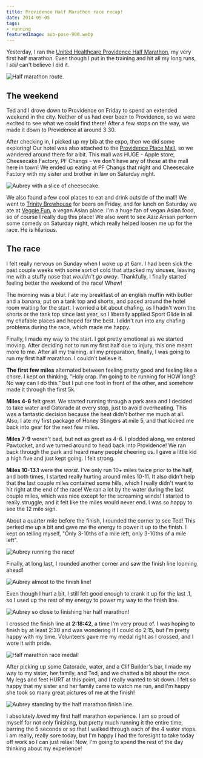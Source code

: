 ```yaml
---
title: Providence Half Marathon race recap!
date: 2014-05-05
tags:
- running
featuredImage: aub-pose-900.webp
---
```

Yesterday, I ran the [United Healthcare Providence Half Marathon](https://rhoderaces.com), my very first half marathon. Even though I put in the training and hit all my long runs, I *still* can't believe I did it.

![Half marathon route.](./images/half-route.jpg)

## The weekend

Ted and I drove down to Providence on Friday to spend an extended weekend in the city. Neither of us had ever been to Providence, so we were excited to see what we could find there! After a few stops on the way, we made it down to Providence at around 3:30.

After checking in, I picked up my bib at the expo, then we did some exploring! Our hotel was also attached to the [Providence Place Mall](https://www.providenceplace.com), so we wandered around there for a bit. This mall was HUGE - Apple store, Cheesecake Factory, PF Changs - we don't have any of these at the mall here in town! We ended up eating at PF Changs that night and Cheesecake Factory with my sister and brother in law on Saturday night.

![Aubrey with a slice of cheesecake.](./images/aub-cheesecake.jpg "This is the biggest cheesecake I've ever seen. Yikes.") 

We also found a few cool places to eat and drink outside of the mall! We went to [Trinity Brewhouse](https://www.trinitybrewhouse.com) for beers on Friday, and for lunch on Saturday we ate at [Veggie Fun](https://www.veggiefunri.com), a vegan Asian place. I'm a huge fan of vegan Asian food, so of course I really dug this place! We also went to see Aziz Ansari perform some comedy on Saturday night, which really helped loosen me up for the race. He is hilarious.

## The race

I felt really nervous on Sunday when I woke up at 6am. I had been sick the past couple weeks with some sort of cold that attacked my sinuses, leaving me with a stuffy nose that *wouldn't go away*. Thankfully, I finally started feeling better the weekend of the race! Whew!

The morning was a blur. I ate my breakfast of an english muffin with butter and a banana, put on a tank top and shorts, and paced around the hotel room waiting for the start. I worried a bit about chafing, as I hadn't worn the shorts or the tank top since last year, so I liberally applied Sport Glide in all my chafable places and hoped for the best. I didn't run into any chafing problems during the race, which made me happy.

Finally, I made my way to the start. I got pretty emotional as we started moving. After deciding not to run my first half due to injury, this one meant more to me. After all my training, all my preparation, finally, I was going to run my first half marathon. I couldn't believe it.

**The first few miles** alternated between feeling pretty good and feeling like a chore. I kept on thinking, "Holy crap. I'm going to be running for HOW long? No way can I do this." but I put one foot in front of the other, and somehow made it through the first 5k.

**Miles 4-6** felt great. We started running through a park area and I decided to take water and Gatorade at every stop, just to avoid overheating. This was a fantastic decision because the heat didn't bother me much at all. Also, I ate my first package of Honey Stingers at mile 5, and that kicked me back into gear for the next few miles.

**Miles 7-9** weren't bad, but not as great as 4-6. I plodded along, we entered Pawtucket, and we turned around to head back into Providence! We ran back through the park and heard many people cheering us. I gave a little kid a high five and just kept going. I felt strong.

**Miles 10-13.1** were the *worst*. I've only run 10+ miles twice prior to the half, and both times, I started really hurting around miles 10-11. It also didn't help that the last couple miles contained some hills, which I really didn't want to hit right at the end of the race! We ran a lot by the water during the last couple miles, which was nice except for the screaming winds! I started to really struggle, and it felt like the miles would never end. I was so happy to see the 12 mile sign.

About a quarter mile before the finish, I rounded the corner to see Ted! This perked me up a bit and gave me the energy to power it up to the finish. I kept on telling myself, "Only 3-10ths of a mile left, only 3-10ths of a mile left".

![Aubrey running the race!](./images/race-12-miles.jpg "Hey, I just ran 12 miles!") 

Finally, at long last, I rounded another corner and saw the finish line looming ahead!

![Aubrey almost to the finish line!](./images/race-finish.jpg "Here I come!") 

Even though I hurt a bit, I still felt good enough to crank it up for the last .1, so I used up the rest of my energy to power my way to the finish line.

![Aubrey so close to finishing her half marathon!](./images/race-finish-closeup.jpg "Almost there!")

I crossed the finish line at **2:18:42**, a time I'm very proud of. I was hoping to finish by at least 2:30 and was wondering if I could do 2:15, but I'm pretty happy with my time. Volunteers gave me my medal right as I crossed, and I wore it with pride.

![Half marathon race medal!](./images/race-medal.jpg "My super awesome medal.")

After picking up some Gatorade, water, and a Clif Builder's bar, I made my way to my sister, her family, and Ted, and we chatted a bit about the race. My legs and feet HURT at this point, and I really wanted to sit down. I felt so happy that my sister and her family came to watch me run, and I'm happy she took so many great pictures of me at the finish!

![Aubrey standing by the half marathon finish line.](./images/aub-pose.jpg "Standing by the finish line!")

I absolutely *loved* my first half marathon experience. I am so proud of myself for not only finishing, but pretty much running it the entire time, barring the 5 seconds or so that I walked through each of the 4 water stops. I am really, really sore today, but I'm happy I had the foresight to take today off work so I can just relax! Now, I'm going to spend the rest of the day thinking about my experience!

